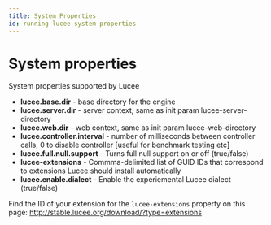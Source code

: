 ```yaml
---
title: System Properties
id: running-lucee-system-properties
---
```


# System properties #
System properties supported by Lucee

* **lucee.base.dir** - base directory for the engine
* **lucee.server.dir** - server context, same as init param lucee-server-directory
* **lucee.web.dir** - web context, same as init param lucee-web-directory
* **lucee.controller.interval** - number of milliseconds between controller calls, 0 to disable controller [useful for benchmark testing etc]
* **lucee.full.null.support** - Turns full null support on or off (true/false)
* **lucee-extensions** - Commma-delimited list of GUID IDs that correspond to extensions Lucee should install automatically
* **lucee.enable.dialect** - Enable the experiemental Lucee dialect (true/false)

Find the ID of your extension for the `lucee-extensions` property on this page: http://stable.lucee.org/download/?type=extensions
